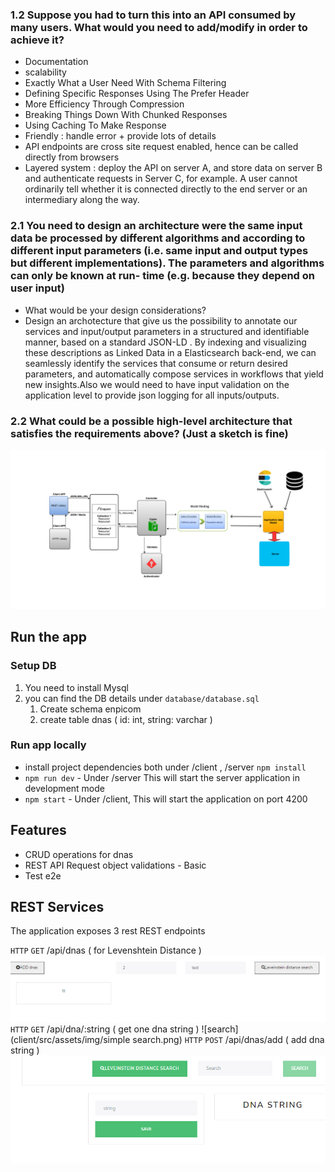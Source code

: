 ### 1.2 Suppose you had to turn this into an API consumed by many users. What would you need to add/modify in order to achieve it?
- Documentation
- scalability
- Exactly What a User Need With Schema Filtering
- Defining Specific Responses Using The Prefer Header
- More Efficiency Through Compression
- Breaking Things Down With Chunked Responses
- Using Caching To Make Response
- Friendly : handle error + provide lots of details
- API endpoints are cross site request enabled, hence can be called directly from browsers
- Layered system : deploy the API on server A, and store data on server B and authenticate requests in Server C, for example. A user cannot ordinarily tell whether it is connected directly to the end server or an intermediary along the way.
### 2.1 You need to design an architecture were the same input data be processed by different algorithms and according to different input parameters (i.e. same input and output types but different implementations). The parameters and algorithms can only be known at run- time (e.g. because they depend on user input)
 - What would be your design considerations?
 - Design an archotecture that give us the possibility to annotate our services and input/output parameters in a structured and identifiable manner, based on a standard JSON-LD . By indexing and visualizing these descriptions as Linked Data in a Elasticsearch back-end, we can seamlessly identify the services that consume or return desired parameters, and automatically compose services in workflows that yield new insights.Also we would need to have input validation on the application level to provide json logging for all inputs/outputs.
### 2.2 What could be a possible high-level architecture that satisfies the requirements above? (Just a sketch is fine)
![Levenshtein](client/src/assets/img/architecture.png)

## Run the app 

### Setup DB

1. You need to install Mysql
2. you can find the DB details under `database/database.sql`
    1. Create schema enpicom
    2. create table dnas ( id: int, string: varchar )

### Run app locally

- install project dependencies both under /client , /server `npm install`
- `npm run dev` - Under /server This will start the server application in development mode
- `npm start` - Under /client, This will start the application on port 4200

## Features
- CRUD operations for dnas
- REST API Request object validations - Basic
- Test e2e 

## REST Services

The application exposes 3 rest REST endpoints

`HTTP` `GET` /api/dnas ( for Levenshtein Distance )
![Levenshtein](client/src/assets/img/distance.png)
`HTTP` `GET` /api/dna/:string ( get one dna string )
![search](client/src/assets/img/simple search.png)
`HTTP` `POST` /api/dnas/add ( add dna string )
![add](client/src/assets/img/add.png)
